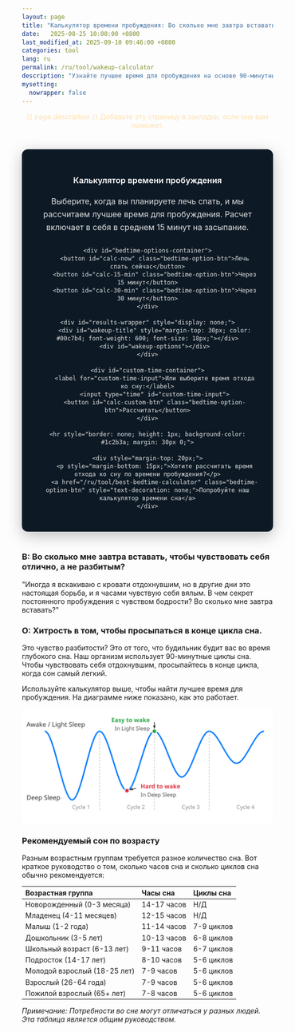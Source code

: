 ```yaml
---
layout: page
title: "Калькулятор времени пробуждения: Во сколько мне завтра вставать?"
date:   2025-08-25 10:00:00 +0800
last_modified_at: 2025-09-10 09:46:00 +0800
categories: tool
lang: ru
permalink: /ru/tool/wakeup-calculator
description: "Узнайте лучшее время для пробуждения на основе 90-минутных циклов сна. Это поможет вам просыпаться, чувствуя себя отдохнувшим и энергичным."
mysetting:
  nowrapper: false
---
```


<p style="text-align:center;color:#FFE0B2">{{ page.description }} Добавьте эту страницу в закладки, если она вам поможет.</p>


<style>
    #sleep-calculator-container {
        font-family: -apple-system, BlinkMacSystemFont, "Segoe UI", Roboto, Helvetica, Arial, sans-serif;
        max-width: 500px;
        margin: 40px auto;
        padding: 30px;
        border-radius: 12px;
        box-shadow: 0 8px 30px rgba(0,0,0,0.25);
        background: #0d1a26;
        color: #e0e0e0;
        text-align: center;
    }
    #sleep-calculator-container h3 {
        color: #ffffff;
        font-weight: 600;
        margin-bottom: 20px;
    }
    #sleep-calculator-container p {
        color: #e0e0e0;
        font-size: 16px;
        line-height: 1.6;
        margin-bottom: 25px;
    }
    #bedtime-options-container {
        display: flex;
        flex-wrap: wrap;
        justify-content: center;
        gap: 10px;
        margin-bottom: 20px;
    }
    .bedtime-option-btn {
        background-color: #1c2b3a;
        color: #00c7b4;
        border: 1px solid #00c7b4;
        padding: 10px 15px;
        border-radius: 20px;
        font-size: 14px;
        font-weight: 600;
        cursor: pointer;
        transition: all 0.2s;
    }
    .bedtime-option-btn:hover, .bedtime-option-btn.active {
        background-color: #00c7b4;
        color: #0d1a26;
    }
    #custom-time-container {
        margin-top: 20px;
        display: flex;
        justify-content: center;
        align-items: center;
        gap: 10px;
        flex-wrap: wrap;
    }
    #custom-time-input {
        background-color: #e0e0e0; /* Light background */
        color: #0d1a26; /* Dark text */
        border: 1px solid #00c7b4;
        padding: 8px;
        border-radius: 8px;
    }
    #wakeup-options {
        display: flex;
        flex-wrap: wrap;
        justify-content: center;
        gap: 12px;
        margin-top: 20px;
    }
    .bedtime {
        background-color: #00c7b4;
        color: #0d1a26;
        padding: 6px 12px;
        border-radius: 14px;
        font-size: 14px;
        font-weight: 600;
        display: flex;
        flex-direction: column;
        align-items: center;
        min-width: 100px;
    }
    .duration-annotation {
        font-size: 12px;
        color: #1c2b3a;
        margin-top: 2px;
        font-weight: 500;
    }
</style>

<div id="sleep-calculator-container">
    <h3>Калькулятор времени пробуждения</h3>
    <p>Выберите, когда вы планируете лечь спать, и мы рассчитаем лучшее время для пробуждения. Расчет включает в себя в среднем 15 минут на засыпание.</p>
    
    <div id="bedtime-options-container">
        <button id="calc-now" class="bedtime-option-btn">Лечь спать сейчас</button>
        <button id="calc-15-min" class="bedtime-option-btn">Через 15 минут</button>
        <button id="calc-30-min" class="bedtime-option-btn">Через 30 минут</button>
    </div>

    <div id="results-wrapper" style="display: none;">
        <div id="wakeup-title" style="margin-top: 30px; color: #00c7b4; font-weight: 600; font-size: 18px;"></div>
        <div id="wakeup-options"></div>
    </div>

    <div id="custom-time-container">
        <label for="custom-time-input">Или выберите время отхода ко сну:</label>
        <input type="time" id="custom-time-input">
        <button id="calc-custom-btn" class="bedtime-option-btn">Рассчитать</button>
    </div>

    <hr style="border: none; height: 1px; background-color: #1c2b3a; margin: 30px 0;">

    <div style="margin-top: 20px;">
        <p style="margin-bottom: 15px;">Хотите рассчитать время отхода ко сну по времени пробуждения?</p>
        <a href="/ru/tool/best-bedtime-calculator" class="bedtime-option-btn" style="text-decoration: none;">Попробуйте наш калькулятор времени сна</a>
    </div>

</div>

<script>
    document.addEventListener('DOMContentLoaded', function() {
        const wakeupOptionsContainer = document.getElementById('wakeup-options');
        const wakeupTitle = document.getElementById('wakeup-title');
        const resultsWrapper = document.getElementById('results-wrapper');
        const calcNowBtn = document.getElementById('calc-now');
        const calc15MinBtn = document.getElementById('calc-15-min');
        const calc30MinBtn = document.getElementById('calc-30-min');
        const customTimeInput = document.getElementById('custom-time-input');
        const calcCustomBtn = document.getElementById('calc-custom-btn');
        const presetOptionBtns = document.querySelectorAll('#bedtime-options-container .bedtime-option-btn');

        function setDefaultTime() {
            const now = new Date();
            const futureTime = new Date(now.getTime() + 45 * 60 * 1000);
            const hours = String(futureTime.getHours()).padStart(2, '0');
            const minutes = String(futureTime.getMinutes()).padStart(2, '0');
            customTimeInput.value = `${hours}:${minutes}`;
        }

        function formatTime(date) {
            let hours = date.getHours();
            let minutes = date.getMinutes();
            const ampm = hours >= 12 ? 'PM' : 'AM';
            hours = hours % 12;
            hours = hours ? hours : 12; // час '0' должен быть '12'
            minutes = minutes < 10 ? '0' + minutes : minutes;
            return hours + ':' + minutes + ' ' + ampm;
        }

        function calculateAndShowWakeUpTimes(startTime, startTimeString) {
            if (!wakeupOptionsContainer || !wakeupTitle || !resultsWrapper) return;

            resultsWrapper.style.display = 'block';
            wakeupTitle.textContent = `Если вы ляжете спать ${startTimeString}, просыпайтесь в:`

            // Add 15 minutes to account for the time it takes to fall asleep.
            const sleepTime = new Date(startTime.getTime() + 15 * 60 * 1000);

            const wakeUpTimes = [];
            const sleepCycleMinutes = 90;
            const numberOfCycles = 6;

            for (let i = 1; i <= numberOfCycles; i++) {
                let wakeUpTime = new Date(sleepTime.getTime() + i * sleepCycleMinutes * 60 * 1000);
                
                const durationHours = Math.floor((i * sleepCycleMinutes) / 60);
                const durationMinutes = (i * sleepCycleMinutes) % 60;
                let durationText = `${durationHours}ч`;
                if (durationMinutes > 0) {
                    durationText += ` ${durationMinutes}м`;
                }

                wakeUpTimes.push({time: wakeUpTime, duration: durationText});
            }

            wakeupOptionsContainer.innerHTML = '';
            
            // Show the best times first (longer sleep)
            wakeUpTimes.reverse().forEach(wt => {
                const wakeupElement = document.createElement('div');
                wakeupElement.className = 'bedtime'; // Reuse style
                
                const timeSpan = document.createElement('span');
                timeSpan.textContent = formatTime(wt.time);
                
                const durationSpan = document.createElement('span');
                durationSpan.className = 'duration-annotation';
                durationSpan.textContent = `(${wt.duration} сна)`;

                wakeupElement.appendChild(timeSpan);
                wakeupElement.appendChild(durationSpan);
                wakeupOptionsContainer.appendChild(wakeupElement);
            });
        }

        function setActiveButton(activeBtn) {
            presetOptionBtns.forEach(btn => btn.classList.remove('active'));
            if (activeBtn) {
                activeBtn.classList.add('active');
            }
        }

        calcNowBtn.addEventListener('click', () => {
            setActiveButton(calcNowBtn);
            calculateAndShowWakeUpTimes(new Date(), 'сейчас');
        });

        calc15MinBtn.addEventListener('click', () => {
            setActiveButton(calc15MinBtn);
            const startTime = new Date(new Date().getTime() + 15 * 60 * 1000);
            calculateAndShowWakeUpTimes(startTime, 'через 15 минут');
        });

        calc30MinBtn.addEventListener('click', () => {
            setActiveButton(calc30MinBtn);
            const startTime = new Date(new Date().getTime() + 30 * 60 * 1000);
            calculateAndShowWakeUpTimes(startTime, 'через 30 минут');
        });

        calcCustomBtn.addEventListener('click', () => {
            setActiveButton(null); // No preset button is active
            const timeValue = customTimeInput.value;
            if (!timeValue) {
                // Maybe provide feedback to the user
                if (resultsWrapper) resultsWrapper.style.display = 'none';
                wakeupTitle.textContent = 'Пожалуйста, сначала выберите время.';
                wakeupOptionsContainer.innerHTML = '';
                return;
            }

            const [hours, minutes] = timeValue.split(':');
            const now = new Date();
            const startTime = new Date(now.getFullYear(), now.getMonth(), now.getDate(), hours, minutes);

            // If the selected time is earlier than now, assume it's for the next day
            if (startTime < now) {
                startTime.setDate(startTime.getDate() + 1);
            }
            
            calculateAndShowWakeUpTimes(startTime, `в ${formatTime(startTime)}`);
        });
        
        // Set default time for the custom input
        setDefaultTime();
    });
</script>

### В: Во сколько мне завтра вставать, чтобы чувствовать себя отлично, а не разбитым?

"Иногда я вскакиваю с кровати отдохнувшим, но в другие дни это настоящая борьба, и я часами чувствую себя вялым. В чем секрет постоянного пробуждения с чувством бодрости? Во сколько мне завтра вставать?"

### О: Хитрость в том, чтобы просыпаться в конце цикла сна.

Это чувство разбитости? Это от того, что будильник будит вас во время глубокого сна. Наш организм использует 90-минутные циклы сна. Чтобы чувствовать себя отдохнувшим, просыпайтесь в конце цикла, когда сон самый легкий.

Используйте калькулятор выше, чтобы найти лучшее время для пробуждения. На диаграмме ниже показано, как это работает.

<p style="text-align:center;">
  <img src="/assets/img/sleep_cycle_explanation.svg" alt="Диаграмма, показывающая, что лучшее время для пробуждения - это конец 90-минутного цикла сна, что позволяет избежать сонливости, возникающей при пробуждении во время фазы глубокого сна." style="max-width: 100%;"/>
</p>

### Рекомендуемый сон по возрасту

Разным возрастным группам требуется разное количество сна. Вот краткое руководство о том, сколько часов сна и сколько циклов сна обычно рекомендуется:

| Возрастная группа | Часы сна | Циклы сна |
| :--- | :--- | :--- |
| Новорожденный (0-3 месяца) | 14-17 часов | Н/Д |
| Младенец (4-11 месяцев) | 12-15 часов | Н/Д |
| Малыш (1-2 года) | 11-14 часов | 7-9 циклов |
| Дошкольник (3-5 лет) | 10-13 часов | 6-8 циклов |
| Школьный возраст (6-13 лет) | 9-11 часов | 6-7 циклов |
| Подросток (14-17 лет) | 8-10 часов | 5-6 циклов |
| Молодой взрослый (18-25 лет) | 7-9 часов | 5-6 циклов |
| Взрослый (26-64 года) | 7-9 часов | 5-6 циклов |
| Пожилой взрослый (65+ лет) | 7-8 часов | 5-6 циклов |

*Примечание: Потребности во сне могут отличаться у разных людей. Эта таблица является общим руководством.*